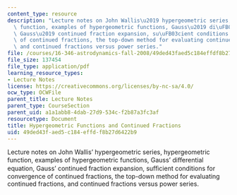 ```yaml
---
content_type: resource
description: "Lecture notes on John Wallis\u2019 hypergeometric series, hypergeometric\
  \ function, examples of hypergeometric functions, Gauss\u2019 di\uFB00erential equation,\
  \ Gauss\u2019 continued fraction expansion, su\uFB03cient conditions for convergence\
  \ of continued fractions, the top-down method for evaluating continued fractions,\
  \ and continued fractions versus power series."
file: /courses/16-346-astrodynamics-fall-2008/49ded43faed5c184effdf8b27d6422b9_lec_14.pdf
file_size: 137454
file_type: application/pdf
learning_resource_types:
- Lecture Notes
license: https://creativecommons.org/licenses/by-nc-sa/4.0/
ocw_type: OCWFile
parent_title: Lecture Notes
parent_type: CourseSection
parent_uid: a1a1abb8-4dab-27d9-534c-f2b87a3fc3af
resourcetype: Document
title: Hypergeometric Functions and Continued Fractions
uid: 49ded43f-aed5-c184-effd-f8b27d6422b9
---
```

Lecture notes on John Wallis’ hypergeometric series, hypergeometric function, examples of hypergeometric functions, Gauss’ diﬀerential equation, Gauss’ continued fraction expansion, suﬃcient conditions for convergence of continued fractions, the top-down method for evaluating continued fractions, and continued fractions versus power series.